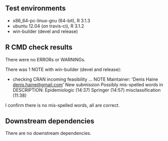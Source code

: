 ## Test environments
* x86_64-pc-linux-gnu (64-bit), R 3.1.3
* ubuntu 12.04 (on travis-ci), R 3.1.2
* win-builder (devel and release)

## R CMD check results
There were no ERRORs or WARNINGs. 

There was 1 NOTE with win-builder (devel and release):

* checking CRAN incoming feasibility ... NOTE
Maintainer: 'Denis Haine <denis.haine@gmail.com>'
New submission
Possibly mis-spelled words in DESCRIPTION:
  Epidemiologic (14:37)
  Springer (14:57)
  misclassification (11:38)

I confirm there is no mis-spelled words, all are correct.

## Downstream dependencies
There are no downstream dependencies.
